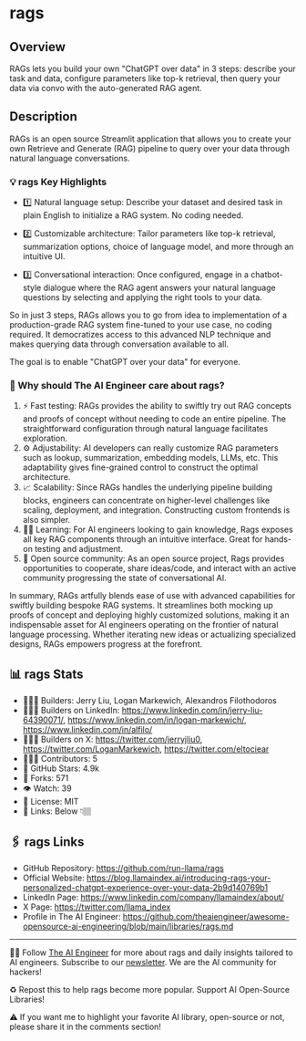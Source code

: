 # rags
## Overview
RAGs lets you build your own "ChatGPT over data" in 3 steps: describe your task and data, configure parameters like top-k retrieval, then query your data via convo with the auto-generated RAG agent. 

## Description
RAGs is an open source Streamlit application that allows you to create your own Retrieve and Generate (RAG) pipeline to query over your data through natural language conversations.

### 💡 rags Key Highlights
- 1️⃣  Natural language setup: Describe your dataset and desired task in plain English to initialize a RAG system. No coding needed.

- 2️⃣  Customizable architecture: Tailor parameters like top-k retrieval, summarization options, choice of language model, and more through an intuitive UI.

- 3️⃣  Conversational interaction: Once configured, engage in a chatbot-style dialogue where the RAG agent answers your natural language questions by selecting and applying the right tools to your data.

So in just 3 steps, RAGs allows you to go from idea to implementation of a production-grade RAG system fine-tuned to your use case, no coding required. It democratizes access to this advanced NLP technique and makes querying data through conversation available to all.

The goal is to enable "ChatGPT over your data" for everyone. 

### 🤔 Why should The AI Engineer care about rags?

1. ⚡️ Fast testing: RAGs provides the ability to swiftly try out RAG concepts and proofs of concept without needing to code an entire pipeline. The straightforward configuration through natural language facilitates exploration.
2. ⚙️ Adjustability: AI developers can really customize RAG parameters such as lookup, summarization, embedding models, LLMs, etc. This adaptability gives fine-grained control to construct the optimal architecture.
3. 📈 Scalability: Since RAGs handles the underlying pipeline building blocks, engineers can concentrate on higher-level challenges like scaling, deployment, and integration. Constructing custom frontends is also simpler.
4. 🧑‍🏫 Learning: For AI engineers looking to gain knowledge, Rags exposes all key RAG components through an intuitive interface. Great for hands-on testing and adjustment.
5. 🤝 Open source community: As an open source project, Rags provides opportunities to cooperate, share ideas/code, and interact with an active community progressing the state of conversational AI.

In summary, RAGs artfully blends ease of use with advanced capabilities for swiftly building bespoke RAG systems. It streamlines both mocking up proofs of concept and deploying highly customized solutions, making it an indispensable asset for AI engineers operating on the frontier of natural language processing. Whether iterating new ideas or actualizing specialized designs, RAGs empowers progress at the forefront.


## 📊 rags Stats
* 👷🏽‍♀️ Builders: Jerry Liu, Logan Markewich, Alexandros Filothodoros
* 👩🏽‍💼 Builders on LinkedIn: https://www.linkedin.com/in/jerry-liu-64390071/, https://www.linkedin.com/in/logan-markewich/, https://www.linkedin.com/in/alfilo/
* 👩🏽‍🏭 Builders on X: https://twitter.com/jerryjliu0, https://twitter.com/LoganMarkewich, https://twitter.com/eltociear
* 👩🏽‍💻 Contributors: 5
* 💫 GitHub Stars: 4.9k
* 🍴 Forks: 571
* 👁️ Watch: 39
* 🪪 License: MIT
* 🔗 Links: Below 👇🏽

## 🖇️ rags Links
* GitHub Repository: https://github.com/run-llama/rags
* Official Website: https://blog.llamaindex.ai/introducing-rags-your-personalized-chatgpt-experience-over-your-data-2b9d140769b1
* LinkedIn Page: https://www.linkedin.com/company/llamaindex/about/
* X Page: https://twitter.com/llama_index
* Profile in The AI Engineer: https://github.com/theaiengineer/awesome-opensource-ai-engineering/blob/main/libraries/rags.md

---
🧙🏽 Follow [The AI Engineer](https://www.linkedin.com/company/theaiengineer/) for more about rags and daily insights tailored to AI engineers. Subscribe to our [newsletter](http://theaiengineerco.substack.com). We are the AI community for hackers!

♻️ Repost this to help rags become more popular. Support AI Open-Source Libraries!

⚠️ If you want me to highlight your favorite AI library, open-source or not, please share it in the comments section!